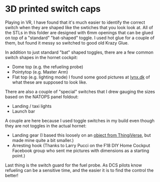 # 3D printed switch caps

Playing in VR, I have found that it's much easier to identify the correct switch when they are shaped
like the swtiches that you look look at.  All of the STLs in this folder are designed with 6mm openings
that can be glued on top of a "standard" "bat-shaped" toggle.  I used hot glue for a couple of them, but
found it messy so switched to good old Krazy Glue.

In addition to just standard "bat" shaped toggles, there are a few common switch shapes in the hornet
cockpit:
* Dome top (e.g. the refueling probe)
* Pointytop (e.g. Master Arm)
* Flat top (e.g. lighting mode)
I found some good pictures at [lynx.dk](http://lynx.dk/product-category/products/flight-simulator-gear/f-a-18c-hornet/f-a-18c-switch-tops/)
of what these are supposed to look like.

There are also a couple of "special" switches that I drew gauging the sizes based on the NATOPS panel foldout:
* Landing / taxi lights
* Launch bar

A couple are here because I used toggle switches in my build even though
they are not toggles in the actual hornet:
* Landing gear (I based this loosely on an [object from ThingiVerse](https://www.thingiverse.com/thing:4405485), but made mine quite a bit smaller.)
* Arresting hook (Thanks to Larry Pucci on the F18 DIY Home Cockput Facebook group who sent me pictures with dimensions as a starting point.) 

Last thing is the switch guard for the fuel probe.  As DCS pilots know refueling can be a sensitive time, and
the easier it is to find the control the better!
